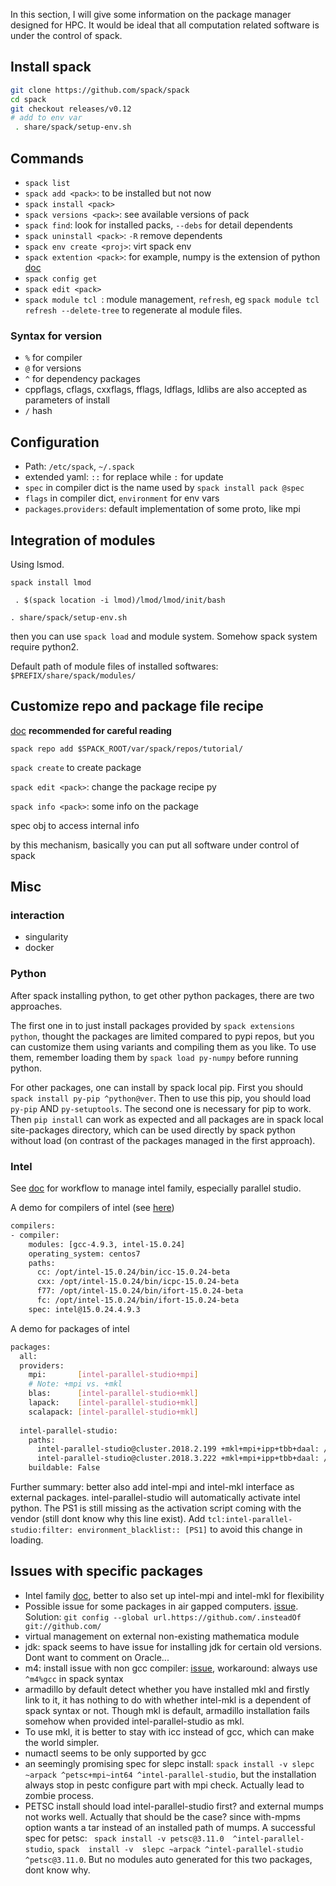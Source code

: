 In this section, I will give some information on the package manager designed for HPC. It would be ideal that all computation related software is under the control of spack.

## Install spack

```bash
git clone https://github.com/spack/spack
cd spack
git checkout releases/v0.12
# add to env var
 . share/spack/setup-env.sh
```

## Commands

* `spack list`
* `spack add <pack>`: to be installed but not now
* `spack install <pack>`
* `spack versions <pack>`: see available versions of pack
* `spack find`: look for installed packs, `--debs` for detail dependents
* `spack uninstall <pack>`: `-R` remove dependents
* `spack env create <proj>`: virt spack env
* `spack extention <pack>`: for example, numpy is the extension of python [doc](https://spack.readthedocs.io/en/latest/basic_usage.html#extensions-python-support)
* `spack config get `
* `spack edit <pack>`
* `spack module tcl `: module management, `refresh`, eg `spack module tcl refresh --delete-tree` to regenerate al module files.

###  Syntax for version

* `%` for compiler
* `@` for versions
* `^` for dependency packages
* cppflags, cflags, cxxflags, fflags, ldflags, ldlibs are also accepted as parameters of install
* `/` hash

## Configuration

* Path: `/etc/spack`, `~/.spack`
* extended yaml: `::` for replace while `:` for update
* `spec` in compiler dict is the name used by `spack install pack @spec`
* `flags` in compiler dict, `environment` for env vars
* `packages`.`providers`: default implementation of some proto, like mpi

## Integration of modules

Using lsmod.

`spack install lmod`

` . $(spack location -i lmod)/lmod/lmod/init/bash`

`. share/spack/setup-env.sh`

then you can use `spack load` and module system. Somehow spack system require python2.

Default path of module files of installed softwares: `$PREFIX/share/spack/modules/`

## Customize repo and package file recipe

[doc](https://spack.readthedocs.io/en/latest/tutorial_packaging.html) **recommended for careful reading**

`spack repo add $SPACK_ROOT/var/spack/repos/tutorial/`

`spack create` to create package

`spack edit <pack>`: change the package recipe py

`spack info <pack>`: some info on the package

spec obj to access internal info

by this mechanism, basically you can put all software under control of spack

## Misc

### interaction

* singularity
* docker

### Python

After spack installing python, to get other python packages, there are two approaches.

The first one in to just install packages provided by `spack extensions python`, thought the packages are limited compared to pypi repos, but you can customize them using variants and compiling them as you like. To use them, remember loading them by `spack load py-numpy` before running python.

For other packages, one can install by spack local pip. First you should `spack install py-pip ^python@ver`. Then to use this pip, you should load `py-pip` AND `py-setuptools`. The second one is necessary for pip to work. Then `pip install` can work as expected and all packages are in spack local site-packages directory, which can be used directly by spack python without load (on contrast of the packages managed in the first approach).

### Intel

See [doc](https://spack.readthedocs.io/en/latest/build_systems/intelpackage.html) for workflow to manage intel family, especially parallel studio.

A demo for compilers of intel (see [here](https://spack.readthedocs.io/en/latest/getting_started.html#compiler-config))

```bash
compilers:
- compiler:
    modules: [gcc-4.9.3, intel-15.0.24]
    operating_system: centos7
    paths:
      cc: /opt/intel-15.0.24/bin/icc-15.0.24-beta
      cxx: /opt/intel-15.0.24/bin/icpc-15.0.24-beta
      f77: /opt/intel-15.0.24/bin/ifort-15.0.24-beta
      fc: /opt/intel-15.0.24/bin/ifort-15.0.24-beta
    spec: intel@15.0.24.4.9.3
```

A demo for packages of intel

```bash
packages:
  all:
  providers:
    mpi:       [intel-parallel-studio+mpi]
    # Note: +mpi vs. +mkl
    blas:      [intel-parallel-studio+mkl]
    lapack:    [intel-parallel-studio+mkl]
    scalapack: [intel-parallel-studio+mkl]
    
  intel-parallel-studio:
    paths:
      intel-parallel-studio@cluster.2018.2.199 +mkl+mpi+ipp+tbb+daal: /opt/intel
      intel-parallel-studio@cluster.2018.3.222 +mkl+mpi+ipp+tbb+daal: /opt/intel
    buildable: False
```

Further summary: better also add intel-mpi and intel-mkl interface as external packages. intel-parallel-studio will automatically activate intel python. The PS1 is still missing as the activation script coming with the vendor (still dont know why this line exist). Add `tcl:intel-parallel-studio:filter: environment_blacklist:: [PS1]` to avoid this change in loading.

## Issues with specific packages

* Intel family [doc](https://spack.readthedocs.io/en/latest/build_systems/intelpackage.html), better to also set up intel-mpi and intel-mkl for flexibility
* Possible issue for some packages in air gapped computers. [issue](https://github.com/spack/spack/issues/7848). Solution: `git config --global url.https://github.com/.insteadOf git://github.com/`
* virtual management on external non-existing mathematica module
* jdk: spack seems to have issue for installing jdk for certain old versions. Dont want to comment on Oracle...
* m4: install issue with non gcc compiler: [issue](https://github.com/spack/spack/issues/4883), workaround: always use `^m4%gcc` in spack syntax
* armadillo by default detect whether you have installed mkl and firstly link to it, it has nothing to do with whether intel-mkl is a dependent of spack syntax or not. Though mkl is default, armadillo installation fails somehow when provided intel-parallel-studio as mkl.
* To use mkl, it is better to stay with icc instead of gcc, which can make the world simpler.
* numactl seems to be only supported by gcc
* an seemingly promising spec for slepc install: `spack install -v slepc ~arpack ^petsc+mpi~int64 ^intel-parallel-studio`, but the installation always stop in pestc configure part with mpi check. Actually lead to zombie process.
* PETSC install should load intel-parallel-studio first? and external mumps not works well. Actually that should be the case? since with-mpms option wants a tar instead of an installed path of mumps. A successful spec for petsc: ` spack install -v petsc@3.11.0  ^intel-parallel-studio`, `spack  install -v  slepc ~arpack ^intel-parallel-studio ^petsc@3.11.0`. But no modules auto generated for this two packages, dont know why.
